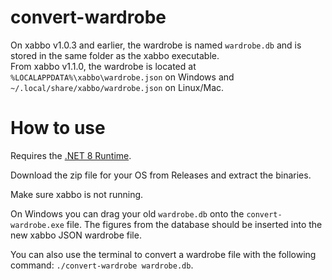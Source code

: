 # convert-wardrobe

On xabbo v1.0.3 and earlier, the wardrobe is named `wardrobe.db` and is stored in the same folder as the xabbo executable.\
From xabbo v1.1.0, the wardrobe is located at `%LOCALAPPDATA%\xabbo\wardrobe.json` on Windows and `~/.local/share/xabbo/wardrobe.json` on Linux/Mac.

# How to use

Requires the [.NET 8 Runtime](https://dotnet.microsoft.com/en-us/download/dotnet/8.0).

Download the zip file for your OS from Releases and extract the binaries.

Make sure xabbo is not running.

On Windows you can drag your old `wardrobe.db` onto the `convert-wardrobe.exe` file.
The figures from the database should be inserted into the new xabbo JSON wardrobe file.

You can also use the terminal to convert a wardrobe file with the following command: `./convert-wardrobe wardrobe.db`.
